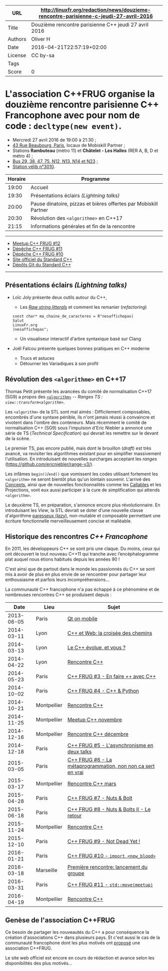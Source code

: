 URL     | http://linuxfr.org/redaction/news/douzieme-rencontre-parisienne-c-jeudi-27-avril-2016
--------|---------
Title   |Douzième rencontre parisienne C++ jeudi 27 avril 2016
Authors |Oliver H
Date    |2016-04-21T22:57:19+02:00
License |CC by-sa
Tags    |
Score   |0


L'association C++FRUG organise la douzième rencontre parisienne **C++ Francophone** avec pour nom de code : `decltype(new event)`.
===============


* Mercredi 27 avril 2016 de 19:00 à 21:30&nbsp;;
* [43 Rue Beaubourg, Paris](http://www.openstreetmap.org/?mlat=48.86&amp;mlon=2.354#map=19/48.86/2.354), locaux de Mobiskill Partner&nbsp;;
* Stations **Rambuteau** (métro 11) et **Châtelet - Les Halles** (RER A, B, D et métro 4)&nbsp;;
* [Bus 29, 38, 47, 75, N12, N13, N14 et N23](http://www.vianavigo.com/fr/itineraire-plan-de-quartier/#id=&proximity=43+rue+Beaubourg%2C+Paris&proximityType=Address&proximityCity=Paris&proximityExternalCode=ADDRESS32611&proximityCityCode=75000&proximityCoordX=&proximityCoordY=&spcar=%C3%A2&hit=1&hat=1&L=0&submitSearchProximity=&ajid=/stif_web_carto/comp/proximity/search.html_)&nbsp;;
* [Station vélib n°3010](http://www.velib.paris/Plan/Trouver-une-station/%28id%29/3010).

Horaire | Programme
------|----------
19:00 | Accueil
19:30 | Présentations éclairs *(Lightning talks)*
20:00 | Pause dinatoire, pizzas et bières offertes par Mobiskill Partner
20:30 | Révolution des `<algorithme>` en C++17
21:15 | Informations générales et fin de la rencontre

----

* [Meetup C++ FRUG #12](http://www.meetup.com/User-Group-Cpp-Francophone/events/230392153/)
* [Dépêche C++ FRUG #11](http://linuxfr.org/news/onzieme-rencontre-c-francophone-jeudi-31-mars-2016-a-paris)
* [Dépêche C++ FRUG #10](http://linuxfr.org/news/dixieme-rencontre-c-francophone-jeudi-21-janvier-2016-paris-chatelet-les-halles)
* [Site officiel du Standard C++](https://isocpp.org/)
* [Dépôts Git du Standard C++](https://github.com/cplusplus)

----

Présentations éclairs *(Lightning talks)*
-----------------------------------------

* Loïc Joly présente deux outils autour du C++, 
    - Les [*Raw string litterals*](http://en.cppreference.com/w/cpp/language/string_literal) et comment les remanier (*refactoring*)
    ```
    const char* ma_chaine_de_caracteres = R"nesaffichepas(
    Salut
    LinuxFr.org
    )nesaffichepas";
    ```
    - Un visualiseur interactif d'arbre syntaxique basé sur Clang 

* Joël Falcou présente quelques bonnes pratiques en C++ moderne 
    - Trucs et astuces
    - Détourner les Variadiques à son profit


Révolution des `<algorithme>` en C++17
--------------------------------------


Thomas Petit présente les avancées du comité de normalisation C++17 (SG9) a propos des [`<algorithm>`](http://en.cppreference.com/w/cpp/header/algorithm) -- *Ranges TS : `view::transform<algorithm>`*.


Les `<algorithm>` de la STL sont mal aimés : Difficilement composables, encombrés d'une syntaxe pénible, ils n'ont jamais réussi à convaincre et vivotent dans l'ombre des conteneurs. Mais récemment le comité de normalisation C++ (SG9) sous l'impulsion d'Eric Niebler a annoncé une série de TS (*Technical Specification*) qui devrait les remettre sur le devant de la scène.


Le premier TS, pas encore publié, mais dont le brouillon (*draft*) est très avancé, va revisiter les algorithmes existant pour en simplifier massivement l'utilisation. En introduisant de nouvelles surcharges acceptant les *ranges* (https://github.com/ericniebler/range-v3/).

Les infâmes `begin()`/`end()` que vomissent les codes utilisant fortement les `<algorithm>` ne seront bientôt plus qu'un lointain souvenir. L'arrivé des [Concepts](http://en.cppreference.com/w/cpp/language/constraints), ainsi que de nouvelles fonctionnalités comme les [Callables](http://en.cppreference.com/w/cpp/concept/Callable) et les Projections, vont eux aussi participer à la cure de simplification qui attends `<algorithm>`.


Le deuxième TS, en préparation, s'annonce encore plus révolutionnaire. En introduisant les *View*, la STL devrait se doter d'une nouvelle classe d'algorithme [paresseux (*lazy*)](https://fr.wikipedia.org/wiki/%C3%89valuation_paresseuse), non-mutable et composable permettant une écriture fonctionnelle merveilleusement concise et malléable.  



Historique des rencontres *C++ Francophone*
-------------------------------------------


En 2011, les développeurs C++ se sont pris une claque. Du moins, ceux qui ont découvert le tout nouveau C++11 qui tranche avec l’encéphalogramme plat auquel nous étions habitués depuis les années 90 !


C'est ainsi que de partout dans le monde les passionnés du C++ se sont mis à avoir de plus en plus envie de se rencontrer pour partager leur enthousiasme et parfois leurs incompréhensions...


La communauté C++ francophone n'a pas échappé à ce phénomène et de nombreuses rencontres C++ se produisent depuis :   



Date      | Lieu      | Sujet
----------|-----------|------
2013-06-05|Paris      | [Qt on mobile](http://www.meetup.com/User-Group-Cpp-Francophone/events/120838202/)
2014-03-11|Lyon       |[C++ et Web: la croisée des chemins](http://humantalks.com/talks/363-c-et-web-la-croisee-des-chemins)
2014-03-13|Lyon       |[Le C++ évolue, et vous ?](http://www.meetup.com/fr-FR/LyonCPP/events/168296962/)
2014-04-22|Lyon       |[Rencontre C++](http://www.meetup.com/fr-FR/LyonCPP/events/175920152/)
2014-05-23|Paris      |[C++ FRUG #3 - En faire ++ avec C++](http://www.meetup.com/User-Group-Cpp-Francophone/events/177106822/)
2014-10-02|Paris      |[C++ FRUG #4 - C++ & Python](http://www.meetup.com/User-Group-Cpp-Francophone/events/181945092/)
2014-10-21|Montpellier|[Rencontre C++](http://www.meetup.com/fr-FR/Montpellier-CPP/events/207878182/)
2014-11-25|Montpellier|[Meetup C++ novembre](http://www.meetup.com/fr-FR/Montpellier-CPP/events/215049692/)
2014-12-16|Montpellier|[Rencontre C++ décembre](http://www.meetup.com/fr-FR/Montpellier-CPP/events/219024139/)
2014-12-18|Paris      |[C++ FRUG #5 - L'asynchronisme en deux talks](http://www.meetup.com/User-Group-Cpp-Francophone/events/218740271/)
2015-03-05|Paris      |[C++ FRUG #6 - La métaprogrammation, non non ca sert en vrai](http://www.meetup.com/User-Group-Cpp-Francophone/events/220602373/)
2015-03-17|Montpellier|[Rencontre C++ mars](http://www.meetup.com/fr-FR/Montpellier-CPP/events/220718755/)
2015-04-28|Paris      |[C++ FRUG #7 - Nuts & Bolt](http://www.meetup.com/User-Group-Cpp-Francophone/events/221811241/)
2015-06-18|Paris      |[C++ FRUG #8 - Nuts & Bolts II - Le retour](http://www.meetup.com/User-Group-Cpp-Francophone/events/223101208/)
2015-11-24|Montpellier|[Rencontre C++](http://www.meetup.com/fr-FR/Montpellier-CPP/events/226573490/)
2015-12-10|Paris      |[C++ FRUG #9 - Not Dead Yet !](http://www.meetup.com/User-Group-Cpp-Francophone/events/226963782/)
2016-01-21|Paris      |[C++ FRUG #10 - `import <new_blood>`](http://www.meetup.com/User-Group-Cpp-Francophone/events/227761739/)
2016-03-18|Marseille  |[Première rencontre: lancement du groupe](http://www.meetup.com/fr-FR/Marseille-Marseille-C-User-Group/events/229405969/)
2016-03-31|Paris      |[C++ FRUG #11 - `std::move(meetup)`](http://www.meetup.com/User-Group-Cpp-Francophone/events/229508095/)
2016-04-19|Montpellier|[Rencontre C++](http://www.meetup.com/fr-FR/Montpellier-CPP/events/230050042/)


Genèse de l'association C++FRUG
-------------------------------


Ce besoin de partager les nouveautés du C++ a pour conséquence la création d'associations C++ dans plusieurs pays. Et c'est aussi le cas de la communauté francophone dont les plus motivés ont [proposé](https://groups.google.com/forum/#!msg/cpp-frug/A61eq1wPsZ8/lNxR4lMIbFEJ) une association C++FRUG.

Le site web officiel est encore en cours de rédaction et avance selon les disponibilités des plus motivés...
